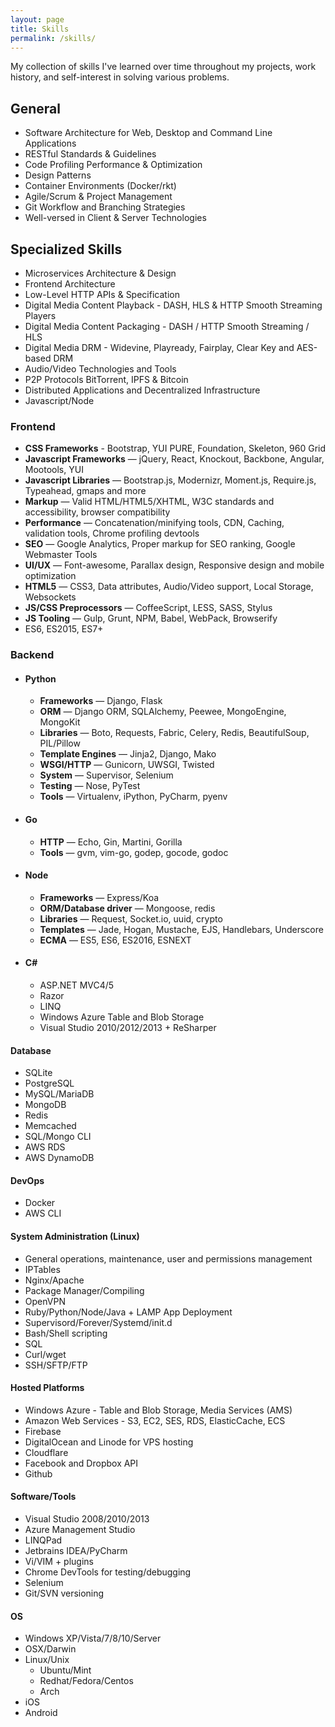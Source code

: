 ```yaml
---
layout: page
title: Skills
permalink: /skills/
---
```


My collection of skills I've learned over time throughout my projects, work history, and self-interest in
solving various problems.

## General
* Software Architecture for Web, Desktop and Command Line Applications
* RESTful Standards & Guidelines
* Code Profiling Performance & Optimization
* Design Patterns
* Container Environments (Docker/rkt)
* Agile/Scrum & Project Management
* Git Workflow and Branching Strategies
* Well-versed in Client & Server Technologies

## Specialized Skills
* Microservices Architecture & Design
* Frontend Architecture
* Low-Level HTTP APIs & Specification
* Digital Media Content Playback - DASH, HLS & HTTP Smooth Streaming Players
* Digital Media Content Packaging - DASH / HTTP Smooth Streaming / HLS
* Digital Media DRM - Widevine, Playready, Fairplay, Clear Key and AES-based DRM
* Audio/Video Technologies and Tools
* P2P Protocols BitTorrent, IPFS & Bitcoin
* Distributed Applications and Decentralized Infrastructure
* Javascript/Node

### Frontend
* **CSS Frameworks** - Bootstrap, YUI PURE, Foundation, Skeleton, 960 Grid
* **Javascript Frameworks** &mdash; jQuery, React, Knockout, Backbone, Angular, Mootools, YUI
* **Javascript Libraries** &mdash; Bootstrap.js, Modernizr, Moment.js, Require.js, Typeahead, gmaps and more
* **Markup** &mdash; Valid HTML/HTML5/XHTML, W3C standards and accessibility, browser compatibility
* **Performance** &mdash; Concatenation/minifying tools, CDN, Caching, validation tools, Chrome profiling devtools
* **SEO** &mdash; Google Analytics, Proper markup for SEO ranking, Google Webmaster Tools
* **UI/UX** &mdash; Font-awesome, Parallax design, Responsive design and mobile optimization
* **HTML5** &mdash; CSS3, Data attributes, Audio/Video support, Local Storage, Websockets
* **JS/CSS Preprocessors** &mdash; CoffeeScript, LESS, SASS, Stylus
* **JS Tooling** &mdash; Gulp, Grunt, NPM, Babel, WebPack, Browserify
* ES6, ES2015, ES7+

### Backend
* #### **Python**
    * **Frameworks** &mdash; Django, Flask
    * **ORM** &mdash; Django ORM, SQLAlchemy, Peewee, MongoEngine, MongoKit
    * **Libraries** &mdash; Boto, Requests, Fabric, Celery, Redis, BeautifulSoup, PIL/Pillow
    * **Template Engines** &mdash; Jinja2, Django, Mako
    * **WSGI/HTTP** &mdash; Gunicorn, UWSGI, Twisted
    * **System** &mdash; Supervisor, Selenium
    * **Testing** &mdash; Nose, PyTest
    * **Tools** &mdash; Virtualenv, iPython, PyCharm, pyenv
* #### **Go**
    * **HTTP** &mdash; Echo, Gin, Martini, Gorilla
    * **Tools** &mdash; gvm, vim-go, godep, gocode, godoc
* #### **Node**
    * **Frameworks** &mdash; Express/Koa
    * **ORM/Database driver** &mdash; Mongoose, redis
    * **Libraries** &mdash; Request, Socket.io, uuid, crypto
    * **Templates** &mdash; Jade, Hogan, Mustache, EJS, Handlebars, Underscore
    * **ECMA** &mdash; ES5, ES6, ES2016, ESNEXT
* #### **C#**
    * ASP.NET MVC4/5
    * Razor
    * LINQ
    * Windows Azure Table and Blob Storage
    * Visual Studio 2010/2012/2013 + ReSharper

#### **Database**
* SQLite
* PostgreSQL
* MySQL/MariaDB
* MongoDB
* Redis
* Memcached
* SQL/Mongo CLI
* AWS RDS
* AWS DynamoDB

#### **DevOps**
* Docker
* AWS CLI

#### **System Administration (Linux)**
* General operations, maintenance, user and permissions management
* IPTables
* Nginx/Apache
* Package Manager/Compiling
* OpenVPN
* Ruby/Python/Node/Java + LAMP App Deployment
* Supervisord/Forever/Systemd/init.d
* Bash/Shell scripting
* SQL
* Curl/wget
* SSH/SFTP/FTP

#### **Hosted Platforms**
* Windows Azure - Table and Blob Storage, Media Services (AMS)
* Amazon Web Services - S3, EC2, SES, RDS, ElasticCache, ECS
* Firebase
* DigitalOcean and Linode for VPS hosting
* Cloudflare
* Facebook and Dropbox API
* Github

#### **Software/Tools**
* Visual Studio 2008/2010/2013
* Azure Management Studio
* LINQPad
* Jetbrains IDEA/PyCharm
* Vi/VIM + plugins
* Chrome DevTools for testing/debugging
* Selenium
* Git/SVN versioning

#### **OS**
* Windows XP/Vista/7/8/10/Server
* OSX/Darwin
* Linux/Unix
    * Ubuntu/Mint
    * Redhat/Fedora/Centos
    * Arch
* iOS
* Android
